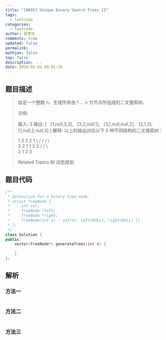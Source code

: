 ```yaml
---
title: "[0095] Unique Binary Search Trees II"
tags:
  - leetcode
categories:
  - leetcode
author: 张学志
comments: true
updated: false
permalink:
mathjax: false
top: false
description: ...
date: 2020-01-01 00:01:35
---
```


## 题目描述

> 给定一个整数 n，生成所有由 1 ... n 为节点所组成的二叉搜索树。 
> 
> 示例: 
> 
> 输入: 3
> 输出:
> [
>   [1,null,3,2],
>   [3,2,null,1],
>   [3,1,null,null,2],
>   [2,1,3],
>   [1,null,2,null,3]
> ]
> 解释:
> 以上的输出对应以下 5 种不同结构的二叉搜索树：
> 
> 1         3     3      2      1
> \       /     /      / \      \
> 3     2     1      1   3      2
> /     /       \                 \
> 2     1         2                 3
> 
> Related Topics 树 动态规划

## 题目代码

```cpp
/**
 * Definition for a binary tree node.
 * struct TreeNode {
 *     int val;
 *     TreeNode *left;
 *     TreeNode *right;
 *     TreeNode(int x) : val(x), left(NULL), right(NULL) {}
 * };
 */
class Solution {
public:
    vector<TreeNode*> generateTrees(int n) {
        
    }
};
```

## 解析

### 方法一

```cpp

```

### 方法二

```cpp

```

### 方法三

```cpp

```

